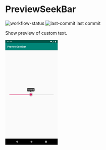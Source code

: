 PreviewSeekBar
=

![workflow-status](https://img.shields.io/github/actions/workflow/status/michaelbel/previewseekbar/ci.yml?style=for-the-badge&logo=github&labelColor=3F464F)
![last-commit last commit](https://img.shields.io/github/last-commit/michaelbel/previewseekbar?style=for-the-badge&logo=github&labelColor=3F464F)

Show preview of custom text.

<img src=".github/screen.png" alt="Project Image" width="33%">